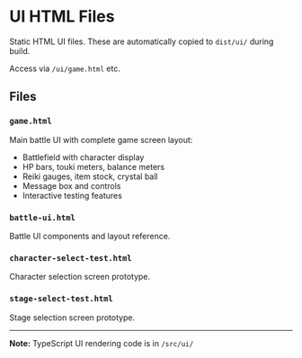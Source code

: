 # UI HTML Files

Static HTML UI files. These are automatically copied to `dist/ui/` during build.

Access via `/ui/game.html` etc.

## Files

### `game.html`
Main battle UI with complete game screen layout:
- Battlefield with character display
- HP bars, touki meters, balance meters
- Reiki gauges, item stock, crystal ball
- Message box and controls
- Interactive testing features

### `battle-ui.html`
Battle UI components and layout reference.

### `character-select-test.html`
Character selection screen prototype.

### `stage-select-test.html`
Stage selection screen prototype.

---

**Note:** TypeScript UI rendering code is in `/src/ui/`
